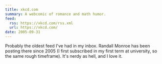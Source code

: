 ```yaml
---
title: xkcd.com
summary: A webcomic of romance and math humor.
feed:
  rss: https://xkcd.com/rss.xml
  url: https://xkcd.com/
date: 2005-09-31
---
```


Probably the oldest feed I've had in my inbox. Randall Monroe has been posting there since 2005 (I first subscribed in my first term at university, so the same rough timeframe). It's nerdy as hell, and I love it.
